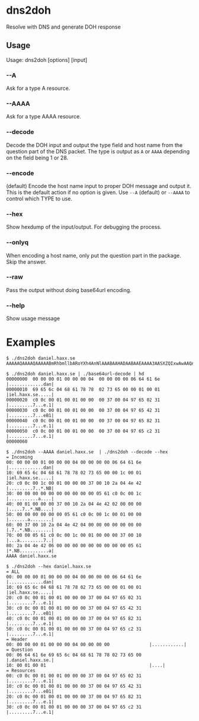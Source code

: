 # dns2doh

Resolve with DNS and generate DOH response

## Usage

Usage: dns2doh [options] [input]

### --A

Ask for a type A resource.

### --AAAA

Ask for a type AAAA resource.

### --decode

Decode the DOH input and output the type field and host name from the question
part of the DNS packet. The type is output as `A` or `AAAA` depending on the
field being 1 or 28.

### --encode

(default) Encode the host name input to proper DOH message and output it. This
is the default action if no option is given. Use `--A` (default) or `--AAAA`
to control which TYPE to use.

### --hex

Show hexdump of the input/output. For debugging the process.

### --onlyq

When encoding a host name, only put the question part in the package. Skip the answer.

### --raw

Pass the output without doing base64url encoding.

### --help

Show usage message

# Examples

    $ ./dns2doh daniel.haxx.se
    AAAAAQAAAAQAAAAABmRhbmllbARoYXh4AnNlAAABAAHADAABAAEAAAA3AASXZQIxwAwAAQABAAAANwAEl2VCMcAMAAEAAQAAADcABJdlgjHADAABAAEAAAA3AASXZcIx

    $ ./dns2doh daniel.haxx.se | ./base64url-decode | hd
    00000000  00 00 00 01 00 00 00 04  00 00 00 00 06 64 61 6e  |.............dan|
    00000010  69 65 6c 04 68 61 78 78  02 73 65 00 00 01 00 01  |iel.haxx.se.....|
    00000020  c0 0c 00 01 00 01 00 00  00 37 00 04 97 65 02 31  |.........7...e.1|
    00000030  c0 0c 00 01 00 01 00 00  00 37 00 04 97 65 42 31  |.........7...eB1|
    00000040  c0 0c 00 01 00 01 00 00  00 37 00 04 97 65 82 31  |.........7...e.1|
    00000050  c0 0c 00 01 00 01 00 00  00 37 00 04 97 65 c2 31  |.........7...e.1|
    00000060

    $ ./dns2doh --AAAA daniel.haxx.se  | ./dns2doh --decode --hex
    = Incoming
    00: 00 00 00 01 00 00 00 04 00 00 00 00 06 64 61 6e   |.............dan|
    10: 69 65 6c 04 68 61 78 78 02 73 65 00 00 1c 00 01   |iel.haxx.se.....|
    20: c0 0c 00 1c 00 01 00 00 00 37 00 10 2a 04 4e 42   |.........7..*.NB|
    30: 00 00 00 00 00 00 00 00 00 00 05 61 c0 0c 00 1c   |...........a....|
    40: 00 01 00 00 00 37 00 10 2a 04 4e 42 02 00 00 00   |.....7..*.NB....|
    50: 00 00 00 00 00 00 05 61 c0 0c 00 1c 00 01 00 00   |.......a........|
    60: 00 37 00 10 2a 04 4e 42 04 00 00 00 00 00 00 00   |.7..*.NB........|
    70: 00 00 05 61 c0 0c 00 1c 00 01 00 00 00 37 00 10   |...a.........7..|
    80: 2a 04 4e 42 06 00 00 00 00 00 00 00 00 00 05 61   |*.NB...........a|
    AAAA daniel.haxx.se

    $ ./dns2doh --hex daniel.haxx.se
    = ALL
    00: 00 00 00 01 00 00 00 04 00 00 00 00 06 64 61 6e   |.............dan|
    10: 69 65 6c 04 68 61 78 78 02 73 65 00 00 01 00 01   |iel.haxx.se.....|
    20: c0 0c 00 01 00 01 00 00 00 37 00 04 97 65 02 31   |.........7...e.1|
    30: c0 0c 00 01 00 01 00 00 00 37 00 04 97 65 42 31   |.........7...eB1|
    40: c0 0c 00 01 00 01 00 00 00 37 00 04 97 65 82 31   |.........7...e.1|
    50: c0 0c 00 01 00 01 00 00 00 37 00 04 97 65 c2 31   |.........7...e.1|
    = Header
    00: 00 00 00 01 00 00 00 04 00 00 00 00               |............|
    = Question
    00: 06 64 61 6e 69 65 6c 04 68 61 78 78 02 73 65 00   |.daniel.haxx.se.|
    10: 00 01 00 01                                       |....|
    = Resources
    00: c0 0c 00 01 00 01 00 00 00 37 00 04 97 65 02 31   |.........7...e.1|
    10: c0 0c 00 01 00 01 00 00 00 37 00 04 97 65 42 31   |.........7...eB1|
    20: c0 0c 00 01 00 01 00 00 00 37 00 04 97 65 82 31   |.........7...e.1|
    30: c0 0c 00 01 00 01 00 00 00 37 00 04 97 65 c2 31   |.........7...e.1|
